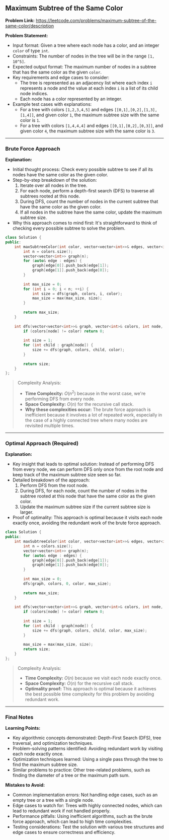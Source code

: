 ## Maximum Subtree of the Same Color

**Problem Link:** https://leetcode.com/problems/maximum-subtree-of-the-same-color/description

**Problem Statement:**
- Input format: Given a tree where each node has a color, and an integer `color` of type `int`.
- Constraints: The number of nodes in the tree will be in the range `[1, 10^5]`.
- Expected output format: The maximum number of nodes in a subtree that has the same color as the given `color`.
- Key requirements and edge cases to consider:
  - The tree is represented as an adjacency list where each index `i` represents a node and the value at each index `i` is a list of its child node indices.
  - Each node has a color represented by an integer.
- Example test cases with explanations:
  - For a tree with colors `[1,2,3,4,5]` and edges `[[0,1],[0,2],[1,3],[1,4]]`, and given color `1`, the maximum subtree size with the same color is `1`.
  - For a tree with colors `[1,4,4,4]` and edges `[[0,1],[0,2],[0,3]]`, and given color `4`, the maximum subtree size with the same color is `3`.

---

### Brute Force Approach

**Explanation:**
- Initial thought process: Check every possible subtree to see if all its nodes have the same color as the given color.
- Step-by-step breakdown of the solution:
  1. Iterate over all nodes in the tree.
  2. For each node, perform a depth-first search (DFS) to traverse all subtrees rooted at this node.
  3. During DFS, count the number of nodes in the current subtree that have the same color as the given color.
  4. If all nodes in the subtree have the same color, update the maximum subtree size.
- Why this approach comes to mind first: It's straightforward to think of checking every possible subtree to solve the problem.

```cpp
class Solution {
public:
    int maxSubtreeColor(int color, vector<vector<int>>& edges, vector<int>& colors) {
        int n = colors.size();
        vector<vector<int>> graph(n);
        for (auto& edge : edges) {
            graph[edge[0]].push_back(edge[1]);
            graph[edge[1]].push_back(edge[0]);
        }
        
        int max_size = 0;
        for (int i = 0; i < n; ++i) {
            int size = dfs(graph, colors, i, color);
            max_size = max(max_size, size);
        }
        
        return max_size;
    }
    
    int dfs(vector<vector<int>>& graph, vector<int>& colors, int node, int color) {
        if (colors[node] != color) return 0;
        
        int size = 1;
        for (int child : graph[node]) {
            size += dfs(graph, colors, child, color);
        }
        
        return size;
    }
};
```

> Complexity Analysis:
> - **Time Complexity:** $O(n^2)$ because in the worst case, we're performing DFS from every node.
> - **Space Complexity:** $O(n)$ for the recursive call stack.
> - **Why these complexities occur:** The brute force approach is inefficient because it involves a lot of repeated work, especially in the case of a highly connected tree where many nodes are revisited multiple times.

---

### Optimal Approach (Required)

**Explanation:**
- Key insight that leads to optimal solution: Instead of performing DFS from every node, we can perform DFS only once from the root node and keep track of the maximum subtree size seen so far.
- Detailed breakdown of the approach:
  1. Perform DFS from the root node.
  2. During DFS, for each node, count the number of nodes in the subtree rooted at this node that have the same color as the given color.
  3. Update the maximum subtree size if the current subtree size is larger.
- Proof of optimality: This approach is optimal because it visits each node exactly once, avoiding the redundant work of the brute force approach.

```cpp
class Solution {
public:
    int maxSubtreeColor(int color, vector<vector<int>>& edges, vector<int>& colors) {
        int n = colors.size();
        vector<vector<int>> graph(n);
        for (auto& edge : edges) {
            graph[edge[0]].push_back(edge[1]);
            graph[edge[1]].push_back(edge[0]);
        }
        
        int max_size = 0;
        dfs(graph, colors, 0, color, max_size);
        
        return max_size;
    }
    
    int dfs(vector<vector<int>>& graph, vector<int>& colors, int node, int color, int& max_size) {
        if (colors[node] != color) return 0;
        
        int size = 1;
        for (int child : graph[node]) {
            size += dfs(graph, colors, child, color, max_size);
        }
        
        max_size = max(max_size, size);
        return size;
    }
};
```

> Complexity Analysis:
> - **Time Complexity:** $O(n)$ because we visit each node exactly once.
> - **Space Complexity:** $O(n)$ for the recursive call stack.
> - **Optimality proof:** This approach is optimal because it achieves the best possible time complexity for this problem by avoiding redundant work.

---

### Final Notes

**Learning Points:**
- Key algorithmic concepts demonstrated: Depth-First Search (DFS), tree traversal, and optimization techniques.
- Problem-solving patterns identified: Avoiding redundant work by visiting each node exactly once.
- Optimization techniques learned: Using a single pass through the tree to find the maximum subtree size.
- Similar problems to practice: Other tree-related problems, such as finding the diameter of a tree or the maximum path sum.

**Mistakes to Avoid:**
- Common implementation errors: Not handling edge cases, such as an empty tree or a tree with a single node.
- Edge cases to watch for: Trees with highly connected nodes, which can lead to redundant work if not handled properly.
- Performance pitfalls: Using inefficient algorithms, such as the brute force approach, which can lead to high time complexities.
- Testing considerations: Test the solution with various tree structures and edge cases to ensure correctness and efficiency.